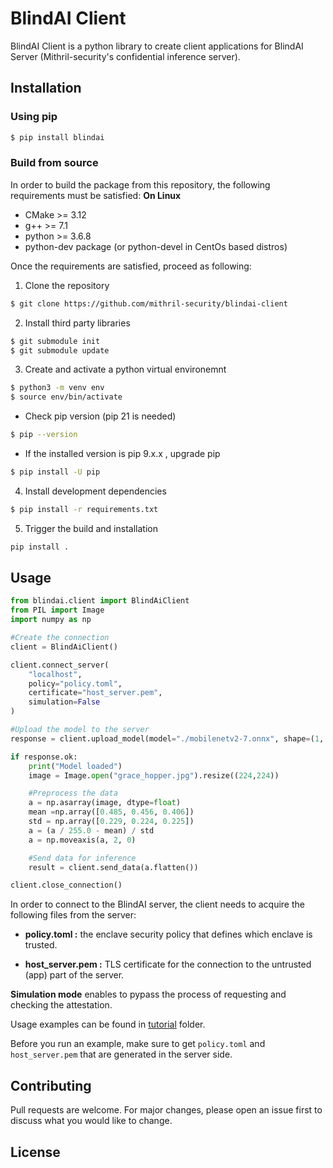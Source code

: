 # BlindAI Client

BlindAI Client is a python library to create client applications for BlindAI Server (Mithril-security's confidential inference server). 

## Installation

### Using pip
```bash
$ pip install blindai
```

### Build from source
In order to build the package from this repository, the following requirements must be satisfied: 
**On Linux**
- CMake >= 3.12
- g++ >= 7.1
- python >= 3.6.8
- python-dev package (or python-devel in CentOs based distros) 

Once the requirements are satisfied, proceed as following:

1. Clone the repository
```bash
$ git clone https://github.com/mithril-security/blindai-client
```
2. Install third party libraries
```bash
$ git submodule init
$ git submodule update
```
3. Create and activate a python virtual environemnt 
```bash
$ python3 -m venv env
$ source env/bin/activate
```
- Check pip version (pip 21 is needed)
```bash
$ pip --version
```
- If the installed version is pip 9.x.x , upgrade pip 
```bash
$ pip install -U pip
```
4. Install development dependencies
```bash
$ pip install -r requirements.txt
```

5. Trigger the build and installation
```bash
pip install .
```

## Usage

```python
from blindai.client import BlindAiClient
from PIL import Image
import numpy as np

#Create the connection
client = BlindAiClient()

client.connect_server(
    "localhost",
    policy="policy.toml",
    certificate="host_server.pem",
    simulation=False
)

#Upload the model to the server
response = client.upload_model(model="./mobilenetv2-7.onnx", shape=(1, 3, 224, 224))

if response.ok:
    print("Model loaded")
    image = Image.open("grace_hopper.jpg").resize((224,224))

    #Preprocess the data 
    a = np.asarray(image, dtype=float)
    mean =np.array([0.485, 0.456, 0.406])
    std = np.array([0.229, 0.224, 0.225])
    a = (a / 255.0 - mean) / std
    a = np.moveaxis(a, 2, 0)

    #Send data for inference
    result = client.send_data(a.flatten())

client.close_connection()
```

In order to connect to the BlindAI server, the client needs to acquire the following files from the server: 

- **policy.toml :** the enclave security policy that defines which enclave is trusted.

- **host_server.pem :** TLS certificate for the connection to the untrusted (app) part of the server.

**Simulation mode** enables to pypass the process of requesting and checking the attestation.

Usage examples can be found in [tutorial](./tutorial) folder.

Before you run an example, make sure to get `policy.toml` and `host_server.pem` that are generated in the server side. 

## Contributing
Pull requests are welcome. For major changes, please open an issue first to discuss what you would like to change.


## License
